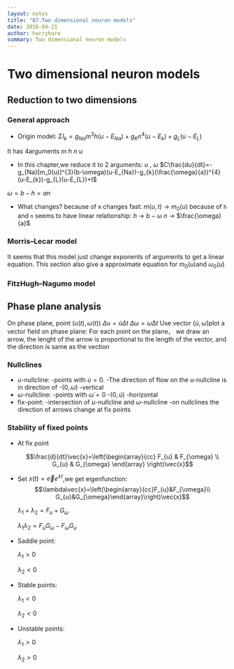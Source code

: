 ```yaml
---
layout: notes
title: "07.Two dimensional neuron models"
date: 2016-04-21
author: harryhare
summary: Two dimensional neuron models
---
```






# Two dimensional neuron models

## Reduction to two dimensions

### General approach

* Origin model:
$\Sigma I_{k}=g_{Na}m^{3}h(u-E_{Na})+g_{K}n^{4}(u-E_{k})+g_{L}(u-E_{L})$

It has 4arguments $m$ $h$ $n$ $u$

* In this chapter,we reduce it to 2 arguments: $u$ , $\omega$
$C\frac{du}{dt}=-g_{Na}[m_0(u)]^{3}(b-\omega)(u-E_{Na})-g_{k}(\frac{\omega}{a})^{4}(u-E_{k})-g_{L}(u-E_{L})+I$

$\omega = b - h = an$

* What changes?
because of `m` changes fast:
$m(u,t)$ -> $m_{0}(u)$
because of `h` and `n` seems to have linear relationship:
$h$        -> $b-\omega$
$n$        -> $\frac{\omega}{a}$

### Morris–Lecar model

It seems that this model  just change exponents of arguments to get a linear equation.
This section also give a approximate equation for $m_{0}(u)$and $\omega_{0}(u)$

### FitzHugh–Nagumo model

## Phase plane analysis

On phase plane, point $(u(t),\omega(t))$
$\Delta{u}=\dot{u}\Delta{t}$
$\Delta{\omega}=\dot{\omega}\Delta{t}$
Use vector $(\dot{u},\dot{\omega})$plot a vector field on phase plane:
For each point on the plane， we draw an arrow, the lenght of the arrow is  proportional to the length of the vector, and the direction is same as the vection

### Nullclines

* $u$-nullcline:
-points with $\dot{u} = 0$.
-The direction of flow on the u-nullcline is in direction of -$(0,\dot{\omega})$
-vertical
* $\omega$-nullcline:
 -points with $\dot{\omega} = 0$
 -$(0,\dot{u})$
 -horizontal
* fix-point:
-intersection of $u$-nullcline and $\omega$-nullcline
-on nullclines the direction of arrows change at fix points

### Stability of fixed points

* At fix point

  $$\frac{d}{dt}\vec{x}=\left(\begin{array}{cc} F_{u} & F_{\omega} \\ G_{u} & G_{\omega} \end{array} \right)\vec{x}$$

* Set $x(t) =\vec{e}e^{λt}$,we get eigenfunction:
  $$\lambda\vec{x}=\left(\begin{array}{cc}F_{u}&F_{\omega}\\ G_{u}&G_{\omega}\end{array}\right)\vec{x}$$

  $\lambda_{1}+\lambda_{2} = F_{u}+G_{\omega}$

  $\lambda_{1}\lambda_{2} = F_{u}G_{\omega}-F_{\omega}G_{u}$

* Saddle point:

  $\lambda_{1}>0$

  $\lambda_{2}<0$

* Stable points:

  $\lambda_{1}<0$

  $\lambda_{2}<0$

* Unstable points:

  $\lambda_{1}>0$

  $\lambda_{2}>0$
